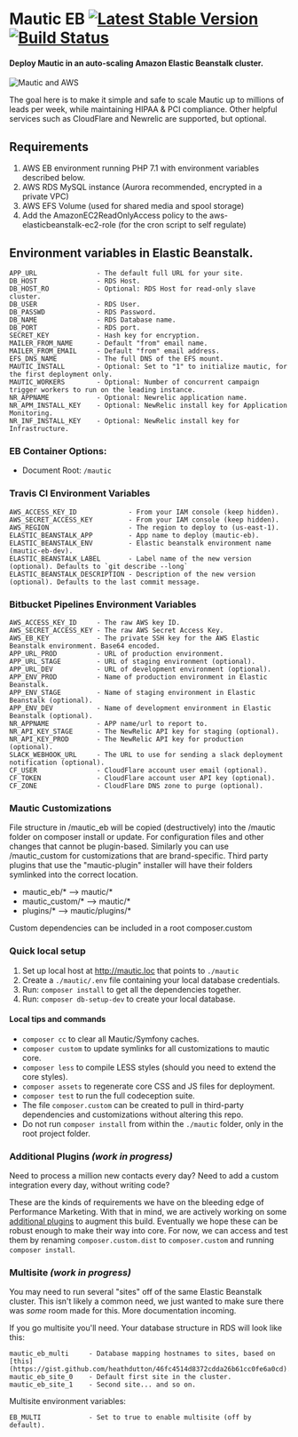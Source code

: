 Mautic EB [![Latest Stable Version](https://poser.pugx.org/thedmsgroup/mautic-eb/v/stable)](https://packagist.org/packages/thedmsgroup/mautic-eb) [![Build Status](https://travis-ci.org/TheDMSGroup/mautic-eb.svg?branch=master)](https://travis-ci.org/TheDMSGroup/mautic-eb)
=========

#### Deploy Mautic in an auto-scaling Amazon Elastic Beanstalk cluster.
![Mautic and AWS](https://i.imgur.com/LkFNgHr.jpg "Mautic and AWS")

The goal here is to make it simple and safe to scale Mautic up to millions of leads per week, 
while maintaining HIPAA & PCI compliance. Other helpful services such as CloudFlare and Newrelic are supported, but optional.

## Requirements

1) AWS EB environment running PHP 7.1 with environment variables described below.
2) AWS RDS MySQL instance (Aurora recommended, encrypted in a private VPC)
3) AWS EFS Volume (used for shared media and spool storage)
4) Add the AmazonEC2ReadOnlyAccess policy to the aws-elasticbeanstalk-ec2-role (for the cron script to self regulate)

## Environment variables in Elastic Beanstalk.

    APP_URL               - The default full URL for your site.
    DB_HOST               - RDS Host.
    DB_HOST_RO            - Optional: RDS Host for read-only slave cluster.
    DB_USER               - RDS User.
    DB_PASSWD             - RDS Password.
    DB_NAME               - RDS Database name.
    DB_PORT               - RDS port.
    SECRET_KEY            - Hash key for encryption.
    MAILER_FROM_NAME      - Default "from" email name.
    MAILER_FROM_EMAIL     - Default "from" email address.
    EFS_DNS_NAME          - The full DNS of the EFS mount.
    MAUTIC_INSTALL        - Optional: Set to "1" to initialize mautic, for the first deployment only.
    MAUTIC_WORKERS        - Optional: Number of concurrent campaign trigger workers to run on the leading instance.
    NR_APPNAME            - Optional: Newrelic application name.
    NR_APM_INSTALL_KEY    - Optional: NewRelic install key for Application Monitoring.
    NR_INF_INSTALL_KEY    - Optional: NewRelic install key for Infrastructure.

### EB Container Options:

- Document Root: `/mautic`

### Travis CI Environment Variables

    AWS_ACCESS_KEY_ID             - From your IAM console (keep hidden).
    AWS_SECRET_ACCESS_KEY         - From your IAM console (keep hidden).
    AWS_REGION                    - The region to deploy to (us-east-1).
    ELASTIC_BEANSTALK_APP         - App name to deploy (mautic-eb).
    ELASTIC_BEANSTALK_ENV         - Elastic beanstalk environment name (mautic-eb-dev).
    ELASTIC_BEANSTALK_LABEL       - Label name of the new version (optional). Defaults to `git describe --long`
    ELASTIC_BEANSTALK_DESCRIPTION - Description of the new version (optional). Defaults to the last commit message.

### Bitbucket Pipelines Environment Variables

    AWS_ACCESS_KEY_ID     - The raw AWS key ID.
    AWS_SECRET_ACCESS_KEY - The raw AWS Secret Access Key.
    AWS_EB_KEY            - The private SSH key for the AWS Elastic Beanstalk environment. Base64 encoded.
    APP_URL_PROD          - URL of production environment.
    APP_URL_STAGE         - URL of staging environment (optional).
    APP_URL_DEV           - URL of development environment (optional).
    APP_ENV_PROD          - Name of production environment in Elastic Beanstalk.
    APP_ENV_STAGE         - Name of staging environment in Elastic Beanstalk (optional).
    APP_ENV_DEV           - Name of development environment in Elastic Beanstalk (optional).
    NR_APPNAME            - APP name/url to report to.
    NR_API_KEY_STAGE      - The NewRelic API key for staging (optional).
    NR_API_KEY_PROD       - The NewRelic API key for production (optional).
    SLACK_WEBHOOK_URL     - The URL to use for sending a slack deployment notification (optional).
    CF_USER               - CloudFlare account user email (optional).
    CF_TOKEN              - CloudFlare account user API key (optional).
    CF_ZONE               - CloudFlare DNS zone to purge (optional).

### Mautic Customizations

File structure in /mautic_eb will be copied (destructively) into the /mautic folder on composer install or update.
For configuration files and other changes that cannot be plugin-based.
Similarly you can use /mautic_custom for customizations that are brand-specific.
Third party plugins that use the "mautic-plugin" installer will have their folders symlinked into the correct location.

* mautic_eb/*  -->  mautic/*
* mautic_custom/*  -->  mautic/*
* plugins/* --> mautic/plugins/*

Custom dependencies can be included in a root composer.custom

### Quick local setup

1. Set up local host at http://mautic.loc that points to `./mautic`
2. Create a `./mautic/.env` file containing your local database credentials. 
3. Run: `composer install` to get all the dependencies together.
5. Run: `composer db-setup-dev` to create your local database.

#### Local tips and commands

* `composer cc` to clear all Mautic/Symfony caches.
* `composer custom` to update symlinks for all customizations to mautic core.
* `composer less` to compile LESS styles (should you need to extend the core styles).
* `composer assets` to regenerate core CSS and JS files for deployment.
* `composer test` to run the full codeception suite.
* The file `composer.custom` can be created to pull in third-party dependencies and customizations without altering this repo.
* Do not run `composer install` from within the `./mautic` folder, only in the root project folder.

### Additional Plugins *(work in progress)*

Need to process a million new contacts every day? 
Need to add a custom integration every day, without writing code?

These are the kinds of requirements we have on the bleeding edge of Performance Marketing.
With that in mind, we are actively working on some [additional plugins](https://github.com/thedmsgroup?q=mautic&type=public)
to augment this build. Eventually we hope these can be robust enough to make their way into core. For now, 
we can access and test them by renaming `composer.custom.dist` to `composer.custom` and running `composer install`. 

### Multisite *(work in progress)*

You may need to run several "sites" off of the same Elastic Beanstalk cluster.
This isn't likely a common need, we just wanted to make sure there was *some* room made for this.
More documentation incoming.

If you go multisite you'll need. Your database structure in RDS will look like this:

    mautic_eb_multi     - Database mapping hostnames to sites, based on [this](https://gist.github.com/heathdutton/46fc4514d8372cdda26b61cc0fe6a0cd).
    mautic_eb_site_0    - Default first site in the cluster.
    mautic_eb_site_1    - Second site... and so on.

Multisite environment variables:

    EB_MULTI            - Set to true to enable multisite (off by default).
